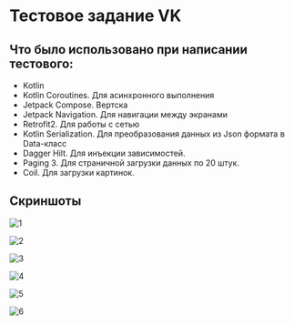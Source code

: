 # Тестовое задание VK

## Что было использовано при написании тестового:
* Kotlin 
* Kotlin Coroutines. Для асинхронного выполнения
* Jetpack Compose. Вертска
* Jetpack Navigation. Для навигации между экранами 
* Retrofit2. Для работы с сетью 
* Kotlin Serialization. Для преобразования данных из Json формата в Data-класс
* Dagger Hilt. Для инъекции зависимостей.
* Paging 3. Для страничной загрузки данных по 20 штук.
* Coil. Для загрузки картинок.

## Скриншоты 

![1](/screenshots/1.jpg)

![2](/screenshots/2.jpg)

![3](/screenshots/3.jpg)

![4](/screenshots/4.jpg)

![5](/screenshots/5.jpg)

![6](/screenshots/6.jpg)

